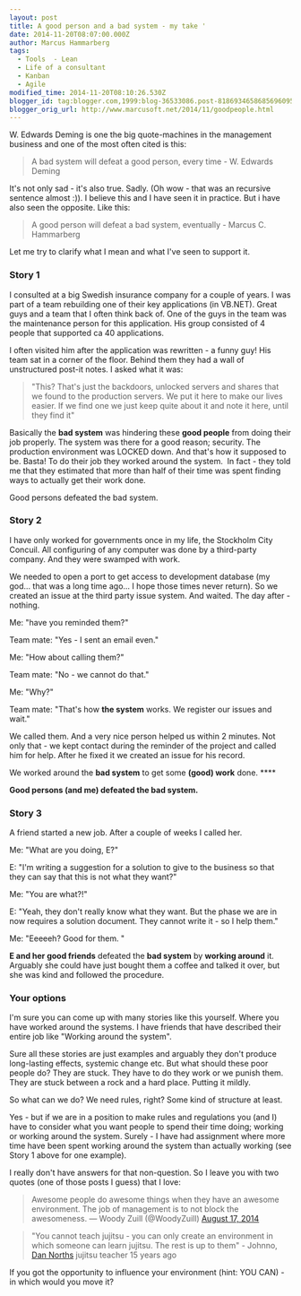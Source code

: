 ```yaml
---
layout: post
title: A good person and a bad system - my take '
date: 2014-11-20T08:07:00.000Z
author: Marcus Hammarberg
tags:
  - Tools  - Lean
  - Life of a consultant
  - Kanban
  - Agile
modified_time: 2014-11-20T08:10:26.530Z
blogger_id: tag:blogger.com,1999:blog-36533086.post-8186934658685696095
blogger_orig_url: http://www.marcusoft.net/2014/11/goodpeople.html
---
```





W. Edwards Deming is one the big quote-machines in the management
business and one of the most often cited is this:

> A bad system will defeat a good person, every time - W. Edwards
> Deming

It's not only sad - it's also true. Sadly. (Oh wow - that was an
recursive sentence almost :)). I believe this and I have seen it in
practice. But i have also seen the opposite. Like this:

> A good person will defeat a bad system, eventually - Marcus C.
> Hammarberg

Let me try to clarify what I mean and what I've seen to support it.

### Story 1

I consulted at a big Swedish insurance company for a couple of years. I
was part of a team rebuilding one of their key applications (in VB.NET).
Great guys and a team that I often think back of. One of the guys in the
team was the maintenance person for this application. His group
consisted of 4 people that supported ca 40 applications.

I often visited him after the application was rewritten - a funny guy!
His team sat in a corner of the floor. Behind them they had a wall of
unstructured post-it notes. I asked what it was:

> "This? That's just the backdoors, unlocked servers and shares that we
> found to the production servers. We put it here to make our lives
> easier. If we find one we just keep quite about it and note it here,
> until they find it"

Basically the **bad system** was hindering these **good people** from
doing their job properly. The system was there for a good reason;
security. The production environment was LOCKED down. And that's how it
supposed to be. Basta! To do their job they worked around the
system.  In fact - they told me that they estimated that more than half
of their time was spent finding ways to actually get their work done.

Good persons defeated the bad system.

### Story 2

I have only worked for governments once in my life, the Stockholm City
Concuil. All configuring of any computer was done by a third-party
company. And they were swamped with work.

We needed to open a port to get access to development database (my
god... that was a long time ago... I hope those times never return). So
we created an issue at the third party issue system. And waited. The day
after - nothing.

Me: "have you reminded them?"

Team mate: "Yes - I sent an email even."

Me: "How about calling them?"

Team mate: "No - we cannot do that."

Me: "Why?"

Team mate: "That's how **the system** works. We register our issues and
wait."

We called them. And a very nice person helped us within 2 minutes. Not
only that - we kept contact during the reminder of the project and
called him for help. After he fixed it we created an issue for his
record.

We worked around the **bad system** to get some **(good) work**
done. ****

**Good persons (and me) defeated the bad system.**

### Story 3

A friend started a new job. After a couple of weeks I called her.

Me: "What are you doing, E?"

E: "I'm writing a suggestion for a solution to give to the business so
that they can say that this is not what they want?"

Me: "You are what?!"

E: "Yeah, they don't really know what they want. But the phase we are in
now requires a solution document. They cannot write it - so I help
them."

Me: "Eeeeeh? Good for them. "

**E and her good friends** defeated the **bad system** by **working
around** it. Arguably she could have just bought them a coffee and
talked it over, but she was kind and followed the procedure.

### Your options

I'm sure you can come up with many stories like this yourself. Where you
have worked around the systems. I have friends that have described their
entire job like "Working around the system".

Sure all these stories are just examples and arguably they don't produce
long-lasting effects, systemic change etc. But what should these poor
people do? They are stuck. They have to do they work or we punish them.
They are stuck between a rock and a hard place. Putting it mildly.

So what can we do? We need rules, right? Some kind of structure at
least.

Yes - but if we are in a position to make rules and regulations you (and
I) have to consider what you want people to spend their time doing;
working or working around the system. Surely - I have had assignment
where more time have been spent working around the system than actually
working (see Story 1 above for one example).

I really don't have answers for that non-question. So I leave you with
two quotes (one of those posts I guess) that I love:

> Awesome people do awesome things when they have an awesome
> environment. The job of management is to not block the awesomeness.
> — Woody Zuill (@WoodyZuill) [August 17,
> 2014](https://twitter.com/WoodyZuill/status/500813604720230401)

> "You cannot teach jujitsu - you can only create an environment in
> which someone can learn jujitsu. The rest is up to them" - Johnno,
> <a href="http://dannorth.net/" target="_blank">Dan Norths</a> jujitsu
> teacher 15 years ago

If you got the opportunity to influence your environment (hint: YOU
CAN) - in which would you move it?
